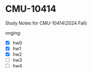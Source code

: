 # CMU-10414

Study Notes for CMU-10414(2024 Fall)

onging:
- [x] hw0
- [x] hw1
- [x] hw2
- [ ] hw3
- [ ] hw4
